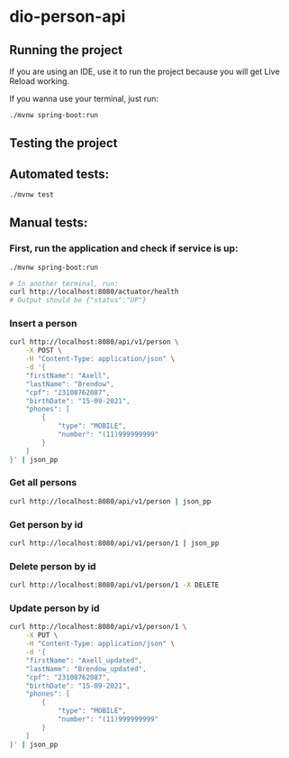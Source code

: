 # dio-person-api

## Running the project

If you are using an IDE, use it to run the project because you will get Live Reload working.

If you wanna use your terminal, just run:

```sh
./mvnw spring-boot:run
```

## Testing the project

## Automated tests:

```sh
./mvnw test
```

## Manual tests:

### First, run the application and check if service is up:

```sh
./mvnw spring-boot:run

# In another terminal, run:
curl http://localhost:8080/actuator/health
# Output should be {"status":"UP"}
```

### Insert a person

```sh
curl http://localhost:8080/api/v1/person \
    -X POST \
    -H "Content-Type: application/json" \
    -d '{
    "firstName": "Axell",
    "lastName": "Brendow",
    "cpf": "23108762087",
    "birthDate": "15-09-2021",
    "phones": [
        {
            "type": "MOBILE",
            "number": "(11)999999999"
        }
    ]
}' | json_pp
```

### Get all persons

```sh
curl http://localhost:8080/api/v1/person | json_pp
```

### Get person by id

```sh
curl http://localhost:8080/api/v1/person/1 | json_pp
```

### Delete person by id

```sh
curl http://localhost:8080/api/v1/person/1 -X DELETE
```

### Update person by id

```sh
curl http://localhost:8080/api/v1/person/1 \
    -X PUT \
    -H "Content-Type: application/json" \
    -d '{
    "firstName": "Axell_updated",
    "lastName": "Brendow_updated",
    "cpf": "23108762087",
    "birthDate": "15-09-2021",
    "phones": [
        {
            "type": "MOBILE",
            "number": "(11)999999999"
        }
    ]
}' | json_pp
```
